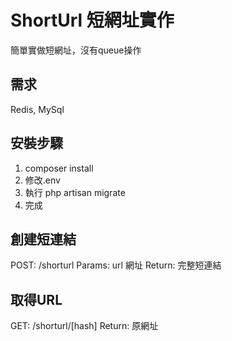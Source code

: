 # ShortUrl 短網址實作

簡單實做短網址，沒有queue操作

## 需求

Redis, MySql

## 安裝步驟

1. composer install
2. 修改.env
3. 執行 php artisan migrate
4. 完成

## 創建短連結

POST: /shorturl
Params: url 網址
Return: 完整短連結

## 取得URL

GET: /shorturl/[hash]
Return: 原網址